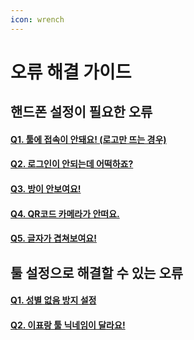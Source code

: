 ```yaml
---
icon: wrench
---
```


# 오류 해결 가이드

## 핸드폰 설정이 필요한 오류

#### [Q1. 툴에 접속이 안돼요! (로고만 뜨는 경우)](undefined/q1..md)

#### [Q2. 로그인이 안되는데 어떡하죠?](undefined/q2..md)

#### [Q3. 방이 안보여요!](undefined/q3..md)

#### [Q4. QR코드 카메라가 안떠요.](undefined/q4.-qr-..md)

#### [Q5. 글자가 겹쳐보여요!](undefined.md#q5)



## 툴 설정으로 해결할 수 있는 오류



#### [Q1. 성별 없음 방지 설정](undefined/q1.-1.md)

#### [Q2. 이표랑 툴 닉네임이 달라요!](undefined/q2.-1.md)








